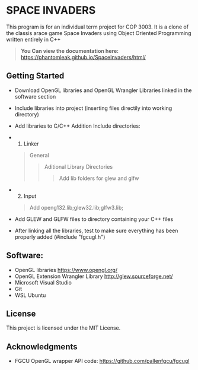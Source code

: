 # SPACE INVADERS

 This program is for an individual term project for COP 3003. 
 It is a clone of the classis arace game Space Invaders using Object Oriented Programming written entirely in C++
 >**You Can view the documentation here:** https://phantomleak.github.io/SpaceInvaders/html/

## Getting Started
  - Download OpenGL libraries and OpenGL Wrangler Libraries linked in the software section
  - Include libraries into project (inserting files directily into working directory) 
  
  - Add libraries to C/C++ Addition Include directories:
 
  - 1. Linker
      >  General
      >>  Aditional Library Directories
      >>>  Add lib folders for glew and glfw
  - 2. Input
      >  Add openg132.lib;glew32.lib;glfw3.lib;
     
  - Add GLEW and GLFW files to directory containing your C++ files 

  - After linking all the libraries, test to make sure everything has been properly added (#include "fgcugl.h") 
  
## Software:
  - OpenGL libraries https://www.opengl.org/
  - OpenGL Extension Wrangler Library http://glew.sourceforge.net/
  - Microsoft Visual Studio
  - Git
  - WSL Ubuntu

## License
This project is licensed under the MIT License.

## Acknowledgments
  - FGCU OpenGL wrapper API code: https://github.com/pallenfgcu/fgcugl
   

